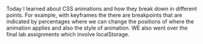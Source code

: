 Today I learned about CSS animations and how they break down in different points. For example, with keyframes the there are breakpoints that are indicated by percentages where we can change the positions of where the animation applies and also the style of animation. WE also went over the final lab assignments which involve localStorage. 
